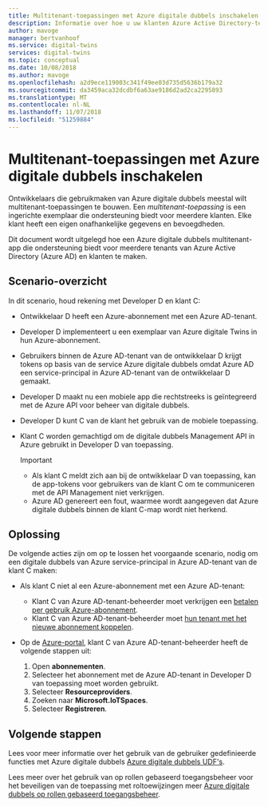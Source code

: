 ```yaml
---
title: Multitenant-toepassingen met Azure digitale dubbels inschakelen | Microsoft Docs
description: Informatie over hoe u uw klanten Azure Active Directory-tenants registreren bij Azure Digital dubbels
author: mavoge
manager: bertvanhoof
ms.service: digital-twins
services: digital-twins
ms.topic: conceptual
ms.date: 10/08/2018
ms.author: mavoge
ms.openlocfilehash: a2d9ece119003c341f49ee03d735d5636b179a32
ms.sourcegitcommit: da3459aca32dcdbf6a63ae9186d2ad2ca2295893
ms.translationtype: MT
ms.contentlocale: nl-NL
ms.lasthandoff: 11/07/2018
ms.locfileid: "51259884"
---
```

# <a name="enable-multitenant-applications-with-azure-digital-twins"></a>Multitenant-toepassingen met Azure digitale dubbels inschakelen

Ontwikkelaars die gebruikmaken van Azure digitale dubbels meestal wilt multitenant-toepassingen te bouwen. Een *multitenant-toepassing* is een ingerichte exemplaar die ondersteuning biedt voor meerdere klanten. Elke klant heeft een eigen onafhankelijke gegevens en bevoegdheden.

Dit document wordt uitgelegd hoe een Azure digitale dubbels multitenant-app die ondersteuning biedt voor meerdere tenants van Azure Active Directory (Azure AD) en klanten te maken.

## <a name="scenario-summary"></a>Scenario-overzicht

In dit scenario, houd rekening met Developer D en klant C:

- Ontwikkelaar D heeft een Azure-abonnement met een Azure AD-tenant.
- Developer D implementeert u een exemplaar van Azure digitale Twins in hun Azure-abonnement.
- Gebruikers binnen de Azure AD-tenant van de ontwikkelaar D krijgt tokens op basis van de service Azure digitale dubbels omdat Azure AD een service-principal in Azure AD-tenant van de ontwikkelaar D gemaakt.
- Developer D maakt nu een mobiele app die rechtstreeks is geïntegreerd met de Azure API voor beheer van digitale dubbels.
- Developer D kunt C van de klant het gebruik van de mobiele toepassing.
- Klant C worden gemachtigd om de digitale dubbels Management API in Azure gebruikt in Developer D van toepassing.

  > [!IMPORTANT]
  > - Als klant C meldt zich aan bij de ontwikkelaar D van toepassing, kan de app-tokens voor gebruikers van de klant C om te communiceren met de API Management niet verkrijgen.
  > - Azure AD genereert een fout, waarmee wordt aangegeven dat Azure digitale dubbels binnen de klant C-map wordt niet herkend.

## <a name="solution"></a>Oplossing

De volgende acties zijn om op te lossen het voorgaande scenario, nodig om een digitale dubbels van Azure service-principal in Azure AD-tenant van de klant C maken:

- Als klant C niet al een Azure-abonnement met een Azure AD-tenant:

  - Klant C van Azure AD-tenant-beheerder moet verkrijgen een [betalen per gebruik Azure-abonnement](https://azure.microsoft.com/offers/ms-azr-0003p/).
  - Klant C van Azure AD-tenant-beheerder moet [hun tenant met het nieuwe abonnement koppelen](https://docs.microsoft.com/azure/active-directory/connect/active-directory-aadconnect).

- Op de [Azure-portal](https://portal.azure.com), klant C van Azure AD-tenant-beheerder heeft de volgende stappen uit:

  1. Open **abonnementen**.
  1. Selecteer het abonnement met de Azure AD-tenant in Developer D van toepassing moet worden gebruikt.
  1. Selecteer **Resourceproviders**.
  1. Zoeken naar **Microsoft.IoTSpaces**.
  1. Selecteer **Registreren**.
  
## <a name="next-steps"></a>Volgende stappen

Lees voor meer informatie over het gebruik van de gebruiker gedefinieerde functies met Azure digitale dubbels [Azure digitale dubbels UDF's](how-to-user-defined-functions.md).

Lees meer over het gebruik van op rollen gebaseerd toegangsbeheer voor het beveiligen van de toepassing met roltoewijzingen meer [Azure digitale dubbels op rollen gebaseerd toegangsbeheer](security-create-manage-role-assignments.md).
